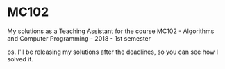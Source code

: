 # MC102
My solutions as a Teaching Assistant for the course MC102 - Algorithms and Computer Programming - 2018 - 1st semester

ps. I'll be releasing my solutions after the deadlines, so you can see how I solved it.

